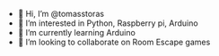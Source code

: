 - 👋 Hi, I’m @tomasstoras
- 👀 I’m interested in Python, Raspberry pi, Arduino
- 🌱 I’m currently learning Arduino
- 💞️ I’m looking to collaborate on Room Escape games


<!---
tomasstoras/tomasstoras is a ✨ special ✨ repository because its `README.md` (this file) appears on your GitHub profile.
You can click the Preview link to take a look at your changes.
--->
